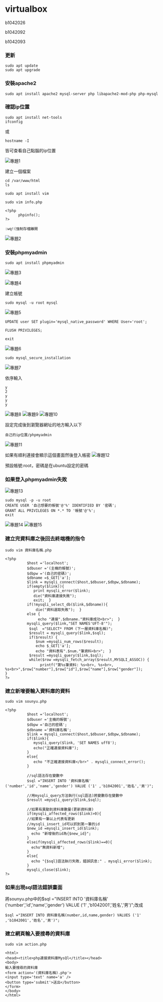 # virtualbox
b1042026 

b1042092 

b1042093
### 更新
```
sudo apt update
sudo apt upgrade
```
### 安裝apache2
```
sudo apt install apache2 mysql-server php libapache2-mod-php php-mysql
```

### 確認ip位置
```
sudo apt install net-tools
ifconfig
```
或
```
hostname -I
```
皆可查看自己點腦的ip位置

![專題1](https://user-images.githubusercontent.com/106758228/173145464-8cb1162d-bb15-404c-a630-a0d710eef5c5.png)


建立一個檔案
```
cd /var/www/html
ls
```
```
sudo apt install vim
```
```
sudo vim info.php
```
```
<?php 
      phpinfo();  
?>

:wq!(強制存檔離開
```
![專題2](https://user-images.githubusercontent.com/106758228/173145625-1e55da61-ba70-46ae-bbff-e49a6d13a084.png)

### 安裝phpmyadmin
```
sudo apt install phpmyadmin
```
![專題3](https://user-images.githubusercontent.com/106758228/173145934-a34b1aa9-4613-4a3a-80a2-c82035c30642.png)

![專題4](https://user-images.githubusercontent.com/106758228/173146037-d365842d-7772-4a0b-8a19-61ee3b367a2c.png)

建立帳號
```
sudo mysql -u root mysql
```
![專題5](https://user-images.githubusercontent.com/106758228/173146445-42e06141-86dd-48f1-9195-0e38105ac38f.png)

```
UPDATE user SET plugin='mysql_native_password' WHERE User='root';
```
```
FLUSH PRIVILEGES;
```
```
exit
```
![專題6](https://user-images.githubusercontent.com/106758228/173147123-12207724-7fc4-40c5-afb8-6bd0956b7580.jpg)

```
sudo mysql_secure_installation
```
![專題7](https://user-images.githubusercontent.com/106758228/173147309-3ff0fa6f-395b-41f2-a4c2-7dffbf324ffe.png)

依序輸入
```
y 
2
y
y
y
```
![專題8](https://user-images.githubusercontent.com/106758228/173147807-9831c412-2c5e-476b-aff5-202bb7cd207b.png)
![專題9](https://user-images.githubusercontent.com/106758228/173148171-7ff93fec-0afe-4606-bdee-4d62471ce63c.png)
![專題10](https://user-images.githubusercontent.com/106758228/173148371-7492448d-2597-4680-8d89-6c3d15706ea9.png)

設定完成後到瀏覽器網址的地方輸入以下
```
自己的ip位置/phpmyadmin
```
![專題11](https://user-images.githubusercontent.com/106758228/173148925-b35bafda-de4d-415c-abf6-7e43f9f2cf8e.png)

如果有順利連接會顯示這個畫面然後登入帳密
![專題12](https://user-images.githubusercontent.com/106758228/173149099-d51a90c4-a00a-4f1b-914e-97531ef894ed.png)

預設帳號:root，密碼是在ubuntu設定的密碼

### 如果登入phpmyadmin失敗

![專題13](https://user-images.githubusercontent.com/106758228/173149198-2cadcd7a-ab86-4b72-81b6-12af6a1b48b2.png)

```
sudo mysql -p -u root
CREATE USER '自己想要的帳號'@'%' IDENTIFIED BY '密碼';
GRANT ALL PRIVILEGES ON *.* TO '帳號'@'%';
exit
```
![專題14](https://user-images.githubusercontent.com/106758228/173151771-f18d307e-4091-4e8a-b282-2b79e126ad4a.png)
![專題15](https://user-images.githubusercontent.com/106758228/173152273-d4ee01ea-6c68-4825-a66e-e665e78614ac.png)

### 建立完資料庫之後回去終端機的指令
```
sudo vim 資料庫名稱.php
```
```
<?php
          $host ='localhost';
          $dbuser ='(主機的帳號)';
          $dbpw ='(自己的密碼)';
          $dbname =$_GET['a'];
          $link = mysqli_connect($host,$dbuser,$dbpw,$dbname);
          if(empty($link)){
             print mysqli_error($link);
             die("資料庫連接失敗");
             exit;  }
          if(!mysqli_select_db($link,$dbname)){
              die("資料選取失敗");  }
          else {
               echo "連接".$dbname."資料庫成功<br>";  }
          mysqli_query($link,"SET NAMES'UFT-8'");
           $sql  ="SELECT* FROM (下一層資料庫名稱)";
           $result = mysqli_query($link,$sql);
           if($result) {
              $num =mysqli_num_rows($result);
              echo $_GET['a'];
              echo "資料表有".$num."筆資料<br>";  }
           $result =mysqli_query($link,$sql);
           while($row =mysqli_fetch_array($result,MYSQLI_ASSOC)) {
                printf("第%s筆資料: %s<br>, %s<br>, %s<br>",$row["number"],$row["id"],$row["name"],$row["gender"]);
}
?>
```
### 建立新增要輸入資料庫的資料
```
sudo vim sounyu.php
```
```
<?php
          $host ='localhost';
          $dbuser ='主機的帳號';
          $dbpw ='自己的密碼';
          $dbname ='資料庫名稱';
          $link = mysqli_connect($host,$dbuser,$dbpw,$dbname);
          if($link){
             mysqli_query($link, 'SET NAMES uff8');
             echo("正確連接資料庫");
          }
          else{
             echo "不正確連接資料庫</br>" . mysqli_connect_error();
          }
          
          //sql語法存在變數中
          $sql ="INSERT INTO '資料庫名稱' ('number','id','name','gender') VALUE ('1' ,'b1042001','姓名','男')";
          
          //用mysqli_query方法執行(sql語法)將變數存在變數中
          $result =mysqli_query($link,$sql);
          
          //如果有異動到資料庫數量(更新資料庫)
          if(mysqli_affected_rows($link)>0){
          //如果有一筆以上代表有更新
          //mysqli_insert_id可以抓到第一筆的id
          $new_id =mysqli_insert_id($link);
            echo "新增後的id為{$new_id}";
          }
          elseif(mysqli_affected_rows($link)==0){
            echo"無資料新增";
          }
          else{
            echo "{$sql}語法執行失敗，錯誤訊息:" . mysqli_error($link);
          }
          mysqli_close($link);
?>
```

### 如果出現sql語法錯誤畫面
將sounyu.php中的$sql ="INSERT INTO '資料庫名稱' ('number','id','name','gender') VALUE ('1' ,'b1042001','姓名','男')";改成
```
$sql ="INSERT INTO 資料庫名稱(number,id,name,gender) VALUES ('1' ,'b1042001','姓名','男')";
```

### 建立網頁輸入要搜尋的資料庫
```
sudo vim action.php
```
```
<html>
<head><title>php連接資料庫MysQl</title></head>
<body>
輸入要搜尋的資料庫
<form action='(資料庫名稱).php'>
<input type='text' name='a' />
<button type='submit'>送出</button>
</form>
</body>
</html>
```
